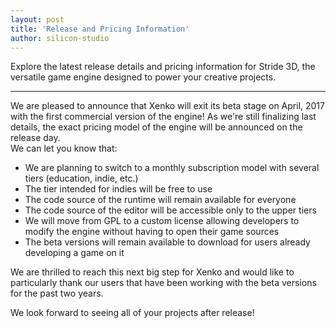 ```yaml
---
layout: post
title: 'Release and Pricing Information'
author: silicon-studio
---
```


Explore the latest release details and pricing information for Stride 3D, the versatile game engine designed to power your creative projects.

---

We are pleased to announce that Xenko will exit its beta stage on April, 2017 with the first commercial version of the engine! 
As we're still finalizing last details, the exact pricing model of the engine will be announced on the release day.  
We can let you know that:

- We are planning to switch to a monthly subscription model with several tiers (education, indie, etc.)
- The tier intended for indies will be free to use
- The code source of the runtime will remain available for everyone
- The code source of the editor will be accessible only to the upper tiers
- We will move from GPL to a custom license allowing developers to modify the engine without having to open their game sources
- The beta versions will remain available to download for users already developing a game on it


We are thrilled to reach this next big step for Xenko and would like to particularly thank our users that have been working with the beta versions for the past two years.


We look forward to seeing all of your projects after release!



